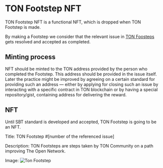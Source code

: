 # TON Footstep NFT

TON Footstep NFT is a functional NFT, which is dropped when TON Footstep is made.

By making a Footstep we consider that the relevant issue in [TON Foosteps](https://github.com/ton-society/ton-footsteps) gets resolved and accepted as completed.

## Minting process

NFT should be minted to the TON address provided by the person who completed the Footstep. This address should be provided in the issue itself. Later the practice might be improved by agreeing on a certain standard for providing such an address — either by applying for closing such an issue by interacting with a specific contract in TON blockchain or by having a special repository/gist, containing address for delivering the reward.

## NFT

Until SBT standard is developed and accepted, TON Footstep is going to be an NFT.

Title: TON Footstep #[number of the referenced issue]

Description: TON Footsteps are steps taken by TON Community on a path improving The Open Network.

Image: ![Ton Footstep](./ton_footstep.png)

